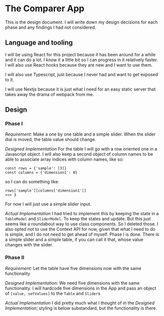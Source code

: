 # The Comparer App

This is the design document. I will write down my design decisions for each phase and any findings I had not considered.

## Language and tooling

I will be using React for this project because it has been around for a while and it can do a lot. I know it a little bit
so I can progress in it relatively faster. I will also use React hooks because they are new and I want to use them. 

I will also use Typescript, just because I never had and want to get exposed to it.

I will use Nextjs because it is just what I need for an easy static server that takes away the drama of webpack from me.

## Design

### Phase I

*Requirement*: Make a one by one table and a simple slider. When the slider dial is moved, the table value should change.

*Designed Implementation*
For the table I will go with a row oriented one in a Javascript object. I will also keep a second object of column names to be able
to associate array indices with column names, like so:

```
const rows = {'sample': [3]}
const columns = {'dimension1': 0}
```
so I can do something like:

```
rows['sample'][columns['dimension1']]
>>> 3
```

For now I will just use a simple slider input.

*Actual Implementation*
I had tried to implement this by keeping the state in a `TableModel` and `SliderModel`. To keep the states and update. But this just 
seems like a roundabout way to use class components. So I deleted those. I also opted not to use the Context API for now, given that what I need to do is simple, and I do not need to get ahead of myself. Phase I is done. There is a simple slider and a simple table, if you can call it that, whose value changes with the slider.

### Phase II

*Requirement*: Let the table have five dimensions now with the same functionality

*Designed Implementation*:
We need five dimensions with the same functionality. I will hardcode five dimensions in the App and pass an object of `[value, setValues]` to the `Table` and `Slider`s

*Actual Implementation*
I did pretty much what I thought of in the _Designed Implementation_; styling is below substandard, but the functionality is there.
